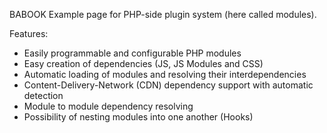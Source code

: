 BABOOK
Example page for PHP-side plugin system (here called modules).

Features:
- Easily programmable and configurable PHP modules
- Easy creation of dependencies (JS, JS Modules and CSS)
- Automatic loading of modules and resolving their interdependencies
- Content-Delivery-Network (CDN) dependency support with automatic detection
- Module to module dependency resolving
- Possibility of nesting modules into one another (Hooks)
